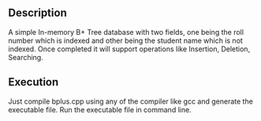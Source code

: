 ## Description

A simple In-memory B+ Tree database with two fields, one being the roll number which is indexed and other being the student name which is not indexed. Once completed it will support operations like Insertion, Deletion, Searching.

## Execution

Just compile bplus.cpp using any of the compiler like gcc and generate the executable file. Run the executable file in command line.

